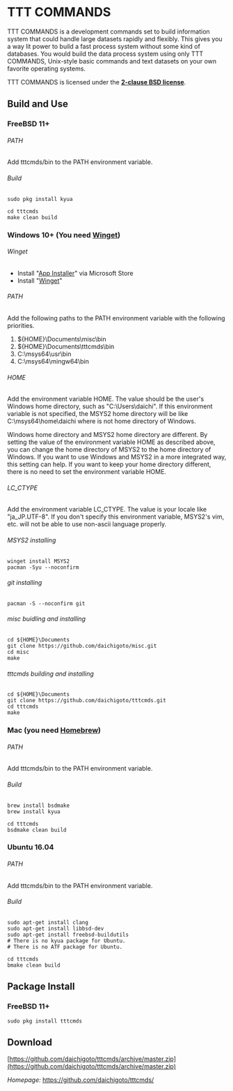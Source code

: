 TTT COMMANDS
============

TTT COMMANDS is a development commands set to build information system
that could handle large datasets rapidly and flexibly. This gives you 
a way lit power to build a fast process system without some kind of 
databases.  You would build the data process system using only TTT 
COMMANDS, Unix-style basic commands and text datasets on your own favorite 
operating systems.

TTT COMMANDS is licensed under the **[2-clause BSD license](LICENSE)**.

Build and Use
-------------

### FreeBSD 11+

###### PATH

Add tttcmds/bin to the PATH environment variable.

###### Build

    sudo pkg install kyua

    cd tttcmds
    make clean build

### Windows 10+ (You need [Winget](https://github.com/microsoft/winget-cli/))

###### Winget

- Install "[App Installer](https://www.microsoft.com/ja-jp/p/%E3%82%A2%E3%83%97%E3%83%AA-%E3%82%A4%E3%83%B3%E3%82%B9%E3%83%88%E3%83%BC%E3%83%A9%E3%83%BC/9nblggh4nns1)" via Microsoft Store
- Install "[Winget](https://github.com/microsoft/winget-cli/releases)"

###### PATH 

Add the following paths to the PATH environment variable with the following priorities.

1. ${HOME}\Documents\misc\bin
2. ${HOME}\Documents\tttcmds\bin
3. C:\msys64\usr\bin
4. C:\msys64\mingw64\bin

###### HOME
Add the environment variable HOME. The value should be the user's Windows home directory, such as "C:\Users\daichi". If this environment variable is not specified, the MSYS2 home directory will be like C:\msys64\home\daichi where is not home directory of Windows.

Windows home directory and MSYS2 home directory are different. By setting the value of the environment variable HOME as described above, you can change the home directory of MSYS2 to the home directory of Windows. If you want to use Windows and MSYS2 in a more integrated way, this setting can help. If you want to keep your home directory different, there is no need to set the environment variable HOME.

###### LC_CTYPE

Add the environment variable LC_CTYPE. The value is your locale like "ja_JP.UTF-8". If you don't specify this environment variable, MSYS2's vim, etc. will not be able to use non-ascii language properly.

###### MSYS2 installing 

    winget install MSYS2
    pacman -Syu --noconfirm

###### git installing

    pacman -S --noconfirm git

###### misc buidling and installing

    cd ${HOME}\Documents
    git clone https://github.com/daichigoto/misc.git
    cd misc
    make

###### tttcmds building and installing

    cd ${HOME}\Documents
    git clone https://github.com/daichigoto/tttcmds.git
    cd tttcmds
    make 

### Mac (you need [Homebrew](http://brew.sh/))

###### PATH

Add tttcmds/bin to the PATH environment variable.

###### Build

    brew install bsdmake
    brew install kyua

    cd tttcmds
    bsdmake clean build

### Ubuntu 16.04

###### PATH

Add tttcmds/bin to the PATH environment variable.

###### Build

    sudo apt-get install clang
    sudo apt-get install libbsd-dev
    sudo apt-get install freebsd-buildutils
    # There is no kyua package for Ubuntu.
    # There is no ATF package for Ubuntu.
    
    cd tttcmds
    bmake clean build

Package Install
---------------

### FreeBSD 11+

    sudo pkg install tttcmds

Download
--------

[https://github.com/daichigoto/tttcmds/archive/master.zip](https://github.com/daichigoto/tttcmds/archive/master.zip)

*Homepage:* https://github.com/daichigoto/tttcmds/
